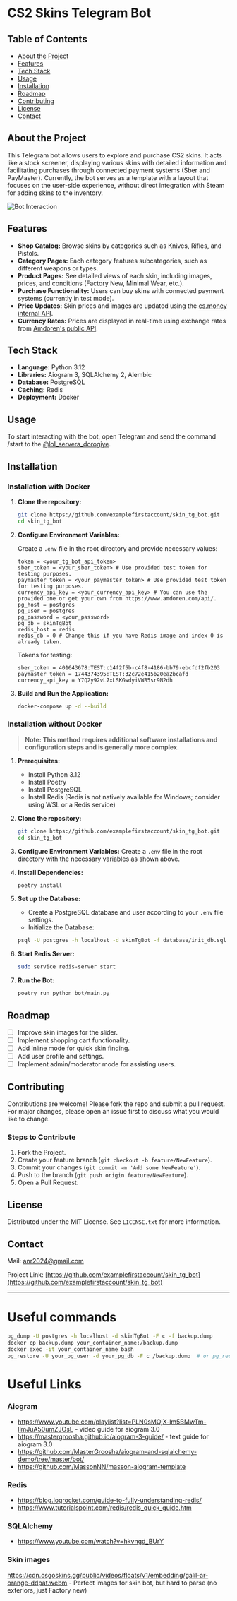 # CS2 Skins Telegram Bot

## Table of Contents

- [About the Project](#about-the-project)
- [Features](#features)
- [Tech Stack](#tech-stack)
- [Usage](#usage)
- [Installation](#installation)
- [Roadmap](#roadmap)
- [Contributing](#contributing)
- [License](#license)
- [Contact](#contact)

## About the Project

This Telegram bot allows users to explore and purchase CS2 skins. It acts like a stock screener, displaying various skins with detailed information and facilitating purchases through connected payment systems (Sber and PayMaster). Currently, the bot serves as a template with a layout that focuses on the user-side experience, without direct integration with Steam for adding skins to the inventory.

![Bot Interaction](assets/test-skin-bot.gif)

## Features

- **Shop Catalog:** Browse skins by categories such as Knives, Rifles, and Pistols.
- **Category Pages:** Each category features subcategories, such as different weapons or types.
- **Product Pages:** See detailed views of each skin, including images, prices, and conditions (Factory New, Minimal Wear, etc.).
- **Purchase Functionality:** Users can buy skins with connected payment systems (currently in test mode).
- **Price Updates:** Skin prices and images are updated using the [cs.money internal API](https://wiki.cs.money/api/graphql).
- **Currency Rates:** Prices are displayed in real-time using exchange rates from [Amdoren's public API](https://www.amdoren.com/api/).

## Tech Stack

- **Language:** Python 3.12
- **Libraries:** Aiogram 3, SQLAlchemy 2, Alembic
- **Database:** PostgreSQL
- **Caching:** Redis
- **Deployment:** Docker

## Usage

To start interacting with the bot, open Telegram and send the command /start to the [@lol_servera_dorogiye](http://t.me/my_bot).

## Installation

### Installation with Docker

1. **Clone the repository:**
   ```bash
   git clone https://github.com/examplefirstaccount/skin_tg_bot.git
   cd skin_tg_bot
   ```

2. **Configure Environment Variables:**

   Create a `.env` file in the root directory and provide necessary values:
   ```.env
   token = <your_tg_bot_api_token>
   sber_token = <your_sber_token> # Use provided test token for testing purposes.
   paymaster_token = <your_paymaster_token> # Use provided test token for testing purposes.
   currency_api_key = <your_currency_api_key> # You can use the provided one or get your own from https://www.amdoren.com/api/.
   pg_host = postgres
   pg_user = postgres
   pg_password = <your_password>
   pg_db = skinTgBot
   redis_host = redis
   redis_db = 0 # Change this if you have Redis image and index 0 is already taken.
   ```

   Tokens for testing:
   ```.env
   sber_token = 401643678:TEST:c14f2f5b-c4f8-4186-bb79-ebcfdf2fb203
   paymaster_token = 1744374395:TEST:32c72e415b20ea2bcafd
   currency_api_key = Y7Q2y92vL7xLSKGwdyiVW85sr9N2dh
   ```

3. **Build and Run the Application:**

   ```bash
   docker-compose up -d --build
   ```

### Installation without Docker
> **Note: This method requires additional software installations and configuration steps and is generally more complex.**

1. **Prerequisites:**
   - Install Python 3.12 
   - Install Poetry 
   - Install PostgreSQL 
   - Install Redis (Redis is not natively available for Windows; consider using WSL or a Redis service)

2. **Clone the repository:**
   ```bash
   git clone https://github.com/examplefirstaccount/skin_tg_bot.git
   cd skin_tg_bot
   ```

3. **Configure Environment Variables:**
   Create a `.env` file in the root directory with the necessary variables as shown above.

4. **Install Dependencies:**
   ```bash
   poetry install
   ```

5. **Set up the Database:**
   - Create a PostgreSQL database and user according to your `.env` file settings.
   - Initialize the Database:
   ```bash
   psql -U postgres -h localhost -d skinTgBot -f database/init_db.sql
   ```

6. **Start Redis Server:**
   ```bash
   sudo service redis-server start
   ```

7. **Run the Bot:**
   ```bash
   poetry run python bot/main.py
   ```

## Roadmap

- [ ] Improve skin images for the slider.
- [ ] Implement shopping cart functionality.
- [ ] Add inline mode for quick skin finding.
- [ ] Add user profile and settings.
- [ ] Implement admin/moderator mode for assisting users.

## Contributing

Contributions are welcome! Please fork the repo and submit a pull request. For major changes, please open an issue first to discuss what you would like to change.

### Steps to Contribute

1. Fork the Project.
2. Create your feature branch (`git checkout -b feature/NewFeature`).
3. Commit your changes (`git commit -m 'Add some NewFeature'`).
4. Push to the branch (`git push origin feature/NewFeature`).
5. Open a Pull Request.

## License

Distributed under the MIT License. See `LICENSE.txt` for more information.

## Contact

Mail: [anr2024@gmail.com](mailto:anr2024@gmail.com)

Project Link: [https://github.com/examplefirstaccount/skin_tg_bot](https://github.com/examplefirstaccount/skin_tg_bot)

---

# Useful commands

```bash
pg_dump -U postgres -h localhost -d skinTgBot -F c -f backup.dump
docker cp backup.dump your_container_name:/backup.dump
docker exec -it your_container_name bash
pg_restore -U your_pg_user -d your_pg_db -F c /backup.dump  # or pg_restore -U myUser -d skinTgBot -F c --no-owner --role=your_user backup.dump
```

# Useful Links

### Aiogram
- https://www.youtube.com/playlist?list=PLN0sMOjX-lm5BMwTm-llmJuA50umZJOsL - video guide for aiogram 3.0
- https://mastergroosha.github.io/aiogram-3-guide/ - text guide for aiogram 3.0
- https://github.com/MasterGroosha/aiogram-and-sqlalchemy-demo/tree/master/bot/
- https://github.com/MassonNN/masson-aiogram-template

### Redis
- https://blog.logrocket.com/guide-to-fully-understanding-redis/
- https://www.tutorialspoint.com/redis/redis_quick_guide.htm

### SQLAlchemy
- https://www.youtube.com/watch?v=hkvngd_BUrY

### Skin images
https://cdn.csgoskins.gg/public/videos/floats/v1/embedding/galil-ar-orange-ddpat.webm - Perfect images for skin bot, but hard to parse (no exteriors, just Factory new)
